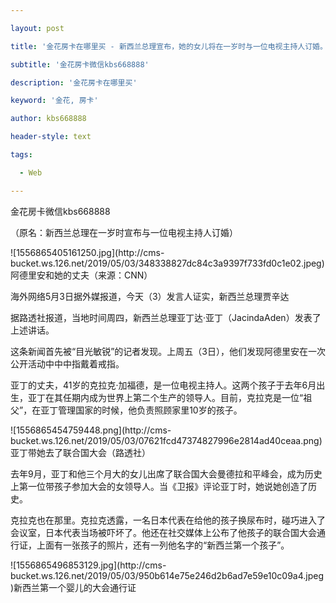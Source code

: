 ---
layout: post
title: '金花房卡在哪里买 - 新西兰总理宣布，她的女儿将在一岁时与一位电视主持人订婚。'
subtitle: '金花房卡微信kbs668888'
description: '金花房卡在哪里买'
keyword: '金花, 房卡'
author: kbs668888
header-style: text
tags:
  - Web
---
金花房卡微信kbs668888

（原名：新西兰总理在一岁时宣布与一位电视主持人订婚）

![1556865405161250.jpg](http://cms-
bucket.ws.126.net/2019/05/03/348338827dc84c3a9397f733fd0c1e02.jpeg)阿德里安和她的丈夫（来源：CNN）

海外网络5月3日据外媒报道，今天（3）发言人证实，新西兰总理贾辛达

据路透社报道，当地时间周四，新西兰总理亚丁达·亚丁（JacindaAden）发表了上述讲话。

这条新闻首先被“目光敏锐”的记者发现。上周五（3日），他们发现阿德里安在一次公开活动中中中指戴着戒指。

亚丁的丈夫，41岁的克拉克·加福德，是一位电视主持人。这两个孩子于去年6月出生，亚丁在其任期内成为世界上第二个生产的领导人。目前，克拉克是一位“祖父”，在亚丁管理国家的时候，他负责照顾家里10岁的孩子。

![1556865454759448.png](http://cms-
bucket.ws.126.net/2019/05/03/07621fcd47374827996e2814ad40ceaa.png)亚丁带她去了联合国大会（路透社）

去年9月，亚丁和他三个月大的女儿出席了联合国大会曼德拉和平峰会，成为历史上第一位带孩子参加大会的女领导人。当《卫报》评论亚丁时，她说她创造了历史。

克拉克也在那里。克拉克透露，一名日本代表在给他的孩子换尿布时，碰巧进入了会议室，日本代表当场被吓坏了。他还在社交媒体上公布了他孩子的联合国大会通行证，上面有一张孩子的照片，还有一列他名字的“新西兰第一个孩子”。

![1556865496853129.jpg](http://cms-
bucket.ws.126.net/2019/05/03/950b614e75e246d2b6ad7e59e10c09a4.jpeg)新西兰第一个婴儿的大会通行证

